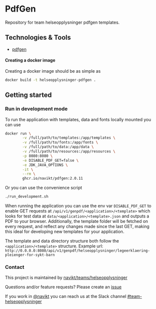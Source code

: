 # PdfGen
Repository for team helseopplysninger pdfgen templates.

## Technologies & Tools

* [pdfgen](https://github.com/navikt/pdfgen)

#### Creating a docker image
Creating a docker image should be as simple as
```bash
docker build -t helseopplysninger-pdfgen .
```

## Getting started
### Run in development mode
To run the application with templates, data and fonts locally mounted you can use
```bash
docker run \
        -v /full/path/to/templates:/app/templates \
        -v /full/path/to/fonts:/app/fonts \
        -v /full/path/to/data:/app/data \
        -v /full/path/to/resources:/app/resources \
        -p 8080:8080 \
        -e DISABLE_PDF_GET=false \
        -e JDK_JAVA_OPTIONS \
        -it \
        --rm \
        ghcr.io/navikt/pdfgen:2.0.11
```

Or you can use the convenience script
```bash
./run_development.sh
```

When running the application you can use the env var `DISABLE_PDF_GET` to enable GET requests at
`/api/v1/genpdf/<application>/<template>` which looks for test data at `data/<application>/<template>.json` and outputs
a PDF to your browser. Additionally, the template folder will be fetched on every request, and reflect any changes made
since the last GET, making this ideal for developing new templates for your application.

The template and data directory structure both follow the `<application>/<template>` structure.
Example url: `http://0.0.0.0:8080/api/v1/genpdf/helseopplysninger/legeerklaering-pleienger-for-sykt-barn`

### Contact

This project is maintained by [navikt/teams/helseopplysninger](CODEOWNERS)

Questions and/or feature requests? Please create an [issue](https://github.com/navikt/helseopplysninger-pdfgen/issues)

If you work in [@navikt](https://github.com/navikt) you can reach us at the Slack
channel [#team-helseopplysninger](https://nav-it.slack.com/archives/C01AQTAU3CH)